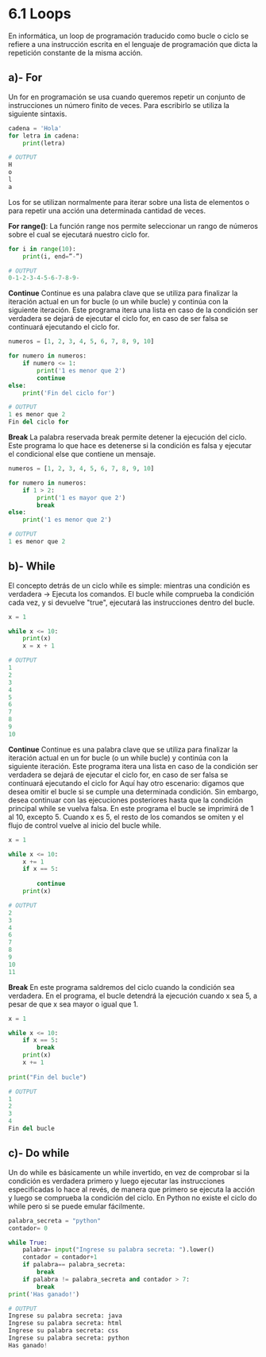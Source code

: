 # **6.1 Loops**

En informática, un loop de programación traducido como bucle o ciclo se refiere a una instrucción escrita en el lenguaje de programación que dicta la repetición constante de la misma acción.

## **a)- For**
Un for en programación se usa cuando queremos repetir un conjunto de instrucciones un número finito de veces. Para escribirlo se utiliza la siguiente sintaxis.
```python
cadena = 'Hola'
for letra in cadena:
    print(letra)

# OUTPUT 
H
o 
l
a 
```

Los for se utilizan normalmente para iterar sobre una lista de elementos o para repetir una acción una determinada cantidad de veces.

**For range()**: 
La función range nos permite seleccionar un rango de números sobre el cual se ejecutará nuestro ciclo for.
```python
for i in range(10):
    print(i, end=”-”) 

# OUTPUT
0-1-2-3-4-5-6-7-8-9- 
```
**Continue**
Continue es una palabra clave que se utiliza para finalizar la iteración actual en un for bucle (o un while bucle) y continúa con la siguiente iteración. Este programa itera una lista en caso de la condición ser verdadera se dejará de ejecutar el ciclo for, en caso de ser falsa se continuará ejecutando el ciclo for.
```python
numeros = [1, 2, 3, 4, 5, 6, 7, 8, 9, 10]

for numero in numeros:
    if numero <= 1:
        print('1 es menor que 2')
        continue
else:
    print('Fin del ciclo for')

# OUTPUT
1 es menor que 2
Fin del ciclo for
```
**Break**
La palabra reservada break permite detener la ejecución del ciclo. Este programa lo que hace es detenerse si la condición es falsa y ejecutar el condicional else que contiene un mensaje.
```python
numeros = [1, 2, 3, 4, 5, 6, 7, 8, 9, 10]

for numero in numeros:
    if 1 > 2:
        print('1 es mayor que 2')
        break
else:
    print('1 es menor que 2')

# OUTPUT
1 es menor que 2
```

## **b)- While**
El concepto detrás de un ciclo while es simple: mientras una condición es verdadera -> Ejecuta los comandos. El bucle while comprueba la condición cada vez, y si devuelve "true", ejecutará las instrucciones dentro del bucle.
```python
x = 1

while x <= 10:
    print(x)
    x = x + 1

# OUTPUT
1
2
3
4
5
6
7
8
9
10
```
**Continue**
Continue es una palabra clave que se utiliza para finalizar la iteración actual en un for bucle (o un while bucle) y continúa con la siguiente iteración. Este programa itera una lista en caso de la condición ser verdadera se dejará de ejecutar el ciclo for, en caso de ser falsa se continuará ejecutando el ciclo for
Aquí hay otro escenario: digamos que desea omitir el bucle si se cumple una determinada condición. Sin embargo, desea continuar con las ejecuciones posteriores hasta que la condición principal while se vuelva falsa.
En este programa el bucle se imprimirá de 1 al 10, excepto 5. Cuando x es 5, el resto de los comandos se omiten y el flujo de control vuelve al inicio del bucle while.
```python
x = 1

while x <= 10:
    x += 1
    if x == 5:
       
        continue
    print(x)

# OUTPUT
2
3
4
6
7
8
9
10
11
```
**Break**
En este programa saldremos del ciclo cuando la condición sea verdadera. En el programa, el bucle detendrá la ejecución cuando x sea 5, a pesar de que x sea mayor o igual que 1.
```python
x = 1

while x <= 10:
    if x == 5:
        break
    print(x)
    x += 1
    
print("Fin del bucle")

# OUTPUT
1
2
3
4
Fin del bucle
```
## **c)- Do while**
Un do while es básicamente un while invertido, en vez de comprobar si la condición es verdadera primero y luego ejecutar las instrucciones especificadas lo hace al revés, de manera que primero se ejecuta la acción y luego se comprueba la condición del ciclo. En Python no existe el ciclo do while pero si se puede emular fácilmente. 
```python
palabra_secreta = "python"
contador= 0

while True:
    palabra= input("Ingrese su palabra secreta: ").lower()
    contador = contador+1
    if palabra== palabra_secreta:
        break
    if palabra != palabra_secreta and contador > 7: 
        break
print('Has ganado!')

# OUTPUT
Ingrese su palabra secreta: java
Ingrese su palabra secreta: html
Ingrese su palabra secreta: css
Ingrese su palabra secreta: python
Has ganado!
```